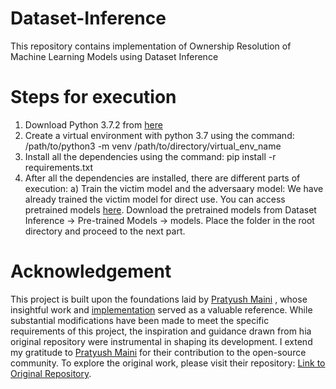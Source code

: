 # Dataset-Inference
This repository contains implementation of Ownership Resolution of Machine Learning Models using Dataset Inference

# Steps for execution
1. Download Python 3.7.2 from [here](https://www.python.org/downloads/release/python-372/)
2. Create a virtual environment with python 3.7 using the command: /path/to/python3 -m venv /path/to/directory/virtual_env_name
3. Install all the dependencies using the command: pip install -r requirements.txt
4. After all the dependencies are installed, there are different parts of execution:
     a) Train the victim model and the adversaary model: We have already trained the victim model for direct use. You can access pretrained models [here](https://drive.google.com/drive/folders/1v4VeVT3TjQJ-SJFMzGFNFqA-BHHthhDN?usp=drive_link). Download the pretrained models from  Dataset Inference -> Pre-trained Models -> models. Place the folder in the root directory and proceed to the next part.
# Acknowledgement
This project is built upon the foundations laid by [Pratyush Maini](https://pratyushmaini.github.io/) , whose insightful work and [implementation](https://github.com/cleverhans-lab/dataset-inference) served as a valuable reference. While substantial modifications have been made to meet the specific requirements of this project, the inspiration and guidance drawn from hia original repository were instrumental in shaping its development. I extend my gratitude to [Pratyush Maini](https://pratyushmaini.github.io/) for their contribution to the open-source community. To explore the original work, please visit their repository: [Link to Original Repository](https://github.com/cleverhans-lab/dataset-inference).
